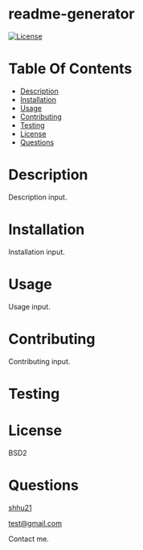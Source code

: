 # readme-generator

[![License](https://img.shields.io/badge/License-BSD%202--Clause-orange.svg)](https://opensource.org/licenses/BSD-2-Clause)

# Table Of Contents

* [Description](#description)
* [Installation](#installation)
* [Usage](#usage)
* [Contributing](#contributing)
* [Testing](#testing)
* [License](#license)
* [Questions](#questions)


# Description

Description input.

# Installation

Installation input.

# Usage

Usage input.

# Contributing

Contributing input.

# Testing



# License

BSD2

# Questions

[shhu21](https://github.com/shhu21) </br>

<test@gmail.com> </br>

Contact me.

